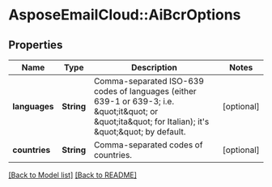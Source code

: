 # AsposeEmailCloud::AiBcrOptions
## Properties
Name | Type | Description | Notes
------------ | ------------- | ------------- | -------------
**languages** | **String** | Comma-separated ISO-639 codes of languages (either 639-1 or 639-3; i.e. \&quot;it\&quot; or \&quot;ita\&quot; for Italian); it&#39;s \&quot;\&quot; by default.              | [optional] 
**countries** | **String** | Comma-separated codes of countries.              | [optional] 



[[Back to Model list]](Models.md) [[Back to README]](README.md)


